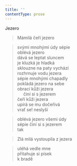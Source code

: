 ```yaml
---
title: ''
contentType: prose
---
```


Jezero

> Mámilá čeří jezero

> svými mnohými údy sépie  
> oblévá jezero  
> dává se leptat sluncem  
> je kluzká je hladká  
> sklouzne na paty vychází  
> rozhrnuje vodu jezera  
> sépie mnohými chapadly  
> pokládá jezero na sebe  
> obrací kůži jezera  
>      činí si s jezerem  
> čeří kůži jezera  
> upírá se mu dočeřívá  
> vrať se! neslyší

> oblévá jezero všemi údy  
> sépie činí si s jezerem  
> tak

> Zlá milá vystoupila z jezera

> uléhá vedle mne  
> přitahuje si písek  
> k bradě
